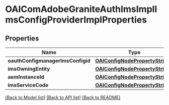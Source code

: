 # OAIComAdobeGraniteAuthImsImplImsConfigProviderImplProperties

## Properties
Name | Type | Description | Notes
------------ | ------------- | ------------- | -------------
**oauthConfigmanagerImsConfigid** | [**OAIConfigNodePropertyString***](OAIConfigNodePropertyString.md) |  | [optional] 
**imsOwningEntity** | [**OAIConfigNodePropertyString***](OAIConfigNodePropertyString.md) |  | [optional] 
**aemInstanceId** | [**OAIConfigNodePropertyString***](OAIConfigNodePropertyString.md) |  | [optional] 
**imsServiceCode** | [**OAIConfigNodePropertyString***](OAIConfigNodePropertyString.md) |  | [optional] 

[[Back to Model list]](../README.md#documentation-for-models) [[Back to API list]](../README.md#documentation-for-api-endpoints) [[Back to README]](../README.md)


